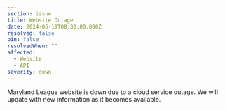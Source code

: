 ```yaml
---
section: issue
title: Website Outage
date: 2024-06-19T08:30:00.000Z
resolved: false
pin: false
resolvedWhen: ""
affected:
  - Website
  - API
severity: down
---
```

Maryland League website is down due to a cloud service outage. We will update with new information as it becomes available.